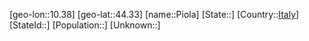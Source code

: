 ﻿---
location: [44.33,10.38]
type: City
tags:
- geo/City


SpocWebEntityId: 33378
isDeleted: false
confidential: public

---
[geo-lon::10.38]
[geo-lat::44.33]
[name::Piola]
[State::]
[Country::[Italy](geo/Continent/Europe/Italy.md)]
[StateId::]
[Population::]
[Unknown::]

